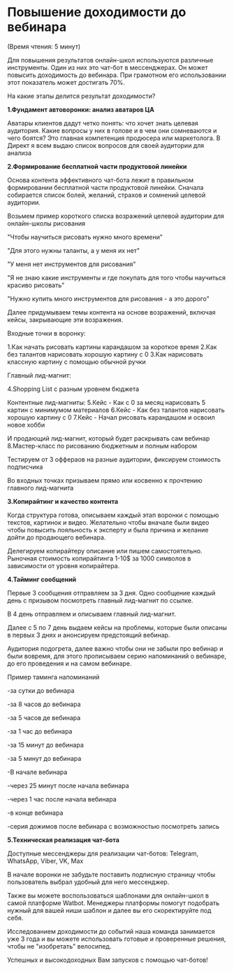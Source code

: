 # Повышение доходимости до вебинара

(Время чтения: 5 минут)

Для повышения результатов онлайн-школ используются различные инструменты. Один из них это чат-бот в мессенджерах. Он может повысить доходимость до вебинара. При грамотном его использовании этот показатель может достигать 70%.

На какие этапы делится результат доходимости?

**1.Фундамент автоворонки: анализ аватаров ЦА**

Аватары клиентов дадут четко понять: что хочет знать целевая аудитория. Какие вопросы у них в голове и в чем они сомневаются и чего боятся? Это главная компетенция продюсера или маркетолога. В Директ я всем выдаю список вопросов для своей аудитории для анализа&#x20;

**2.Формирование бесплатной части продуктовой линейки**

Основа контента эффективного чат-бота лежит в правильном формировании бесплатной части продуктовой линейки. Сначала собирается список болей, желаний, страхов и сомнений целевой аудитории.

Возьмем пример короткого списка возражений целевой аудитории для онлайн-школы рисования

"Чтобы научиться рисовать нужно много времени"

"Для этого нужны таланты, а у меня их нет"

"У меня нет инструментов для рисования"

"Я не знаю какие инструменты и где покупать для того чтобы научиться красиво рисовать"

"Нужно купить много инструментов для рисования - а это дорого"

Далее придумываем темы контента на основе возражений, включая кейсы, закрывающие эти возражения.

Входные точки в воронку:

1.Как начать рисовать картины карандашом за короткое время 2.Как без талантов нарисовать хорошую картину с 0 3.Как нарисовать классную картину с помощью обычной ручки

Главный лид-магнит:

4.Shopping List с разным уровнем бюджета

Контентные лид-магниты: 5.Кейс - Как с 0 за месяц нарисовать 5 картин с минимумом материалов 6.Кейс - Как без талантов нарисовать хорошую картину с 0 7.Кейс - Начал рисовать карандашом и освоил новое хобби

И продающий лид-магнит, который будет раскрывать сам вебинар 8.Мастер-класс по рисованию бюджетным и полным набором

Тестируем от 3 оффераов на разные аудитории, фиксируем стоимость подписчика

Во входных точках призываем прямо или косвенно к прочтению главного лид-магнита

**3.Копирайтинг и качество контента**

Когда структура готова, описываем каждый этап воронки с помощью текстов, картинок и видео. Желательно чтобы вначале были видео чтобы повысить лояльность к эксперту и была причина и желание дойти до продающего вебинара.

Делегируем копирайтеру описание или пишем самостоятельно. Рыночная стоимость копирайтинга 1-10$ за 1000 символов в зависимости от уровня копирайтера.

**4.Тайминг сообщений**

Первые 3 сообщения отправляем за 3 дня. Одно сообщение каждый день с призывом посмотреть главный лид-магнит по ссылке.

В 4 день отправляем и описываем главный лид-магнит.

Далее с 5 по 7 день выдаем кейсы на проблемы, которые были описаны в первых 3 днях и анонсируем предстоящий вебинар.

Аудитория подогрета, далее важно чтобы они не забыли про вебинар и были вовремя, для этого прописываем серию напоминаний о вебинаре, до его проведения и на самом вебинаре.

Пример таминга напоминаний

-за сутки до вебинара

-за 8 часов до вебинара

-за 5 часов де вебинара

-за 1 час до вебинара

-за 15 минут до вебинара

-за 5 минут до вебинара

-В начале вебинара

-через 25 минут после начала вебинара

-через 1 час после начала вебинара

-в конце вебинара

-серия дожимов после вебинара с возможностью посмотреть запись&#x20;

**5.Техническая реализация чат-бота**

Доступные мессенджеры для реализации чат-ботов: Telegram, WhatsApp, Viber, VK, Max

В начале воронки не забудьте поставить подписную страницу чтобы пользователь выбрал удобный для него мессенджер.

Также вы можете воспользоваться шаблонами для онлайн-школ в самой платформе Watbot. Менеджеры платформы помогут подобрать нужный для вашей ниши шаблон и далее вы его скоректируйте под себя.

Исследованием доходимости до событий наша команда занимается уже 3 года и вы можете использовать готовые и проверенные решения, чтобы не "изобретать" велосипед.

Успешных и высокодоходных Вам запусков с помощью чат-ботов!
